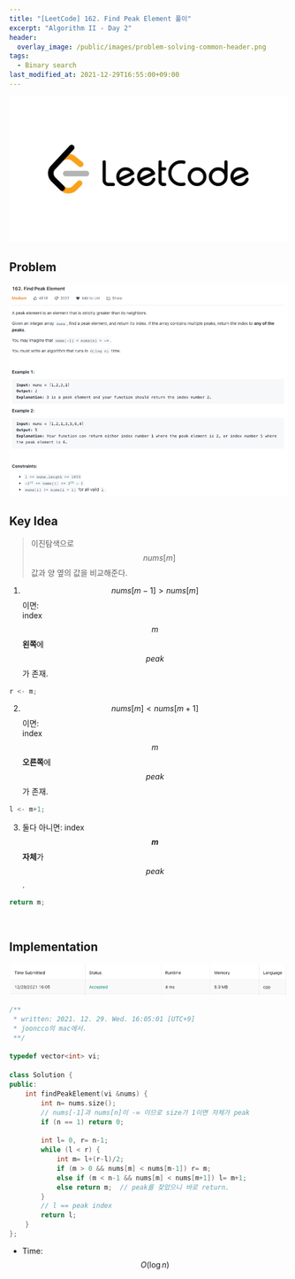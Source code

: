 ```yaml
---
title: "[LeetCode] 162. Find Peak Element 풀이"
excerpt: "Algorithm II - Day 2"
header:
  overlay_image: /public/images/problem-solving-common-header.png
tags:
  - Binary search
last_modified_at: 2021-12-29T16:55:00+09:00
---
```

<a href="https://leetcode.com/">
    <img src="/public/images/leetcode-logo.jpeg"/>
</a>

## Problem
<a href="https://leetcode.com/problems/find-peak-element/">
    <img src="/public/images/leetcode-162.png"/>
</a>

<br/>

## Key Idea
  
> 이진탐색으로 $$nums[m]$$ 값과 양 옆의 값을 비교해준다.

1. $$nums[m-1] \gt nums[m]$$ 이면:  
index $$m$$ **왼쪽**에 $$peak$$가 존재.  
```cpp
r <- m;
```

2. $$nums[m] \lt nums[m+1]$$ 이면:  
index $$m$$ **오른쪽**에 $$peak$$가 존재.  
```cpp
l <- m+1;
```

3. 둘다 아니면:
index **$$m$$ 자체**가 $$peak$$.
```cpp
return m;
```

<br/>

## Implementation
<img src="/public/images/leetcode-162-result.png"/>

```cpp
/**
 * written: 2021. 12. 29. Wed. 16:05:01 [UTC+9]
 * jooncco의 mac에서.
 **/

typedef vector<int> vi;

class Solution {
public:
    int findPeakElement(vi &nums) {
        int n= nums.size();
        // nums[-1]과 nums[n]이 -∞ 이므로 size가 1이면 자체가 peak
        if (n == 1) return 0;
        
        int l= 0, r= n-1;
        while (l < r) {
            int m= l+(r-l)/2;
            if (m > 0 && nums[m] < nums[m-1]) r= m;
            else if (m < n-1 && nums[m] < nums[m+1]) l= m+1;
            else return m;  // peak를 찾았으니 바로 return.
        }
        // l == peak index
        return l;
    }
};

```

- Time: $$O(\log n)$$